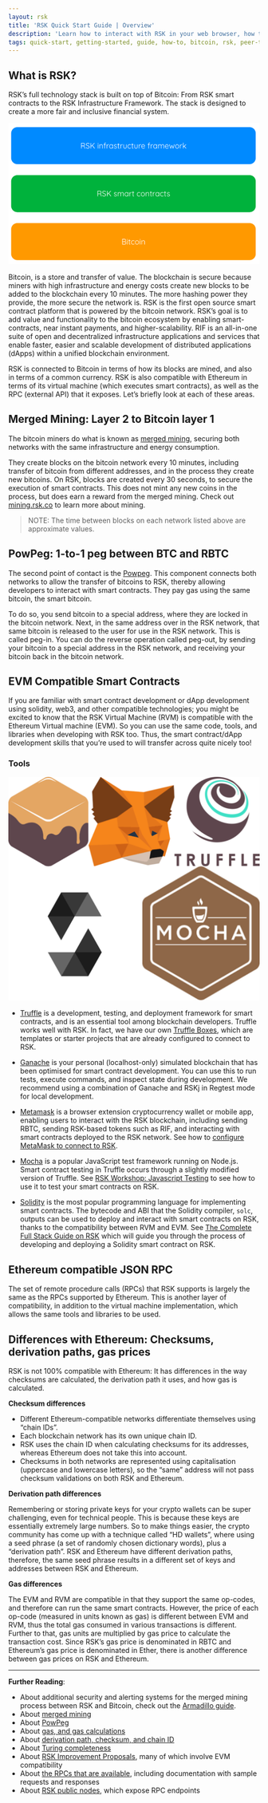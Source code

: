 ```yaml
---
layout: rsk
title: 'RSK Quick Start Guide | Overview'
description: 'Learn how to interact with RSK in your web browser, how to look at RSK transactions, develop and deploy your very first smart contract to the RSK network.'
tags: quick-start, getting-started, guide, how-to, bitcoin, rsk, peer-to-peer, merged-mining, blockchain, powpeg
---
```


## What is RSK?

RSK’s full technology stack is built on top of Bitcoin:
From RSK smart contracts to the RSK Infrastructure Framework.
The stack is designed to create a more fair and inclusive financial system.

![RSK Stack](/assets/img/home/rsk-tech-stack-high-level.png)

Bitcoin, is a store and transfer of value.
The blockchain is secure because miners with high infrastructure and energy costs create new blocks to be added to the blockchain every 10 minutes.
The more hashing power they provide, the more secure the network is.
RSK is the first open source smart contract platform that is powered by the bitcoin network.
RSK’s goal is to add value and functionality to the bitcoin ecosystem by enabling smart-contracts,
near instant payments, and higher-scalability.
RIF  is an all-in-one suite of open and decentralized infrastructure applications and services that enable faster,
easier and scalable development of distributed applications (dApps) within a unified blockchain environment.

RSK is connected to Bitcoin in terms of how its blocks are mined,
and also in terms of a common currency.
RSK is also compatible with Ethereum in terms of its virtual machine (which executes smart contracts),
as well as the RPC (external API) that it exposes.
Let’s briefly look at each of these areas.

## Merged Mining: Layer 2 to Bitcoin layer 1

The bitcoin miners do what is known as [merged mining](/rsk/architecture/mining/),
securing both networks with the same infrastructure and energy consumption.

<div class="sprite-transform-animation-wrapper rsk-mining">
  <div class="sprite-transform-animation rsk-mining"></div>
</div>

They create blocks on the bitcoin network every 10 minutes,
including transfer of bitcoin from different addresses,
and in the process they create new bitcoins.
On RSK, blocks are created every 30 seconds,
to secure the execution of smart contracts.
This does not mint any new coins in the process,
but does earn a reward from the merged mining.
Check out [mining.rsk.co](https://mining.rsk.co/) to learn more about mining.

> NOTE: The time between blocks on each network listed above are approximate values.

## PowPeg: 1-to-1 peg between BTC and RBTC

The second point of contact is the [Powpeg](/rsk/architecture/powpeg/).
This component connects both networks to allow the transfer of bitcoins to RSK,
thereby allowing developers to interact with smart contracts.
They pay gas using the same bitcoin, the smart bitcoin.

<div class="sprite-transform-animation-wrapper rsk-peg">
  <div class="sprite-transform-animation rsk-peg"></div>
</div>

To do so, you send bitcoin to a special address,
where they are locked in the bitcoin network.
Next, in the same address over in the RSK network,
that same bitcoin is released to the user for use in the RSK network.
This is called peg-in.
You can do the reverse operation called peg-out,
by sending your bitcoin to a special address in the RSK network,
and receiving your bitcoin back in the bitcoin network.

## EVM Compatible Smart Contracts

If you are familiar with smart contract development or dApp development using solidity, web3, and other compatible technologies; you might be excited to know that the RSK Virtual Machine (RVM) is compatible with the Ethereum Virtual machine (EVM).
So you can use the same code, tools, and libraries when developing with RSK too.
Thus, the smart contract/dApp development skills that you’re used to will transfer across quite nicely too!

### Tools

![RSK Tools](/assets/img/guides/quickstart/rsk-tools.png)

- [Truffle](https://www.trufflesuite.com/) is a development, testing, and deployment framework for smart contracts,
and is an essential tool among blockchain developers.
Truffle works well with RSK.
In fact, we have our own [Truffle Boxes](https://developers.rsk.co/tools/truffle/boxes/),
which are templates or starter projects that are already configured to connect to RSK.

- [Ganache](https://www.trufflesuite.com/ganache) is your personal (localhost-only) simulated blockchain that has been optimised for smart contract development.
You can use this to run tests, execute commands,
and inspect state during development.
We recommend using a combination of Ganache and RSKj in Regtest mode for local development.

- [Metamask](https://metamask.io/) is a browser extension cryptocurrency wallet or mobile app,
enabling users to interact with the RSK blockchain,
including sending RBTC, sending RSK-based tokens such as RIF,
and interacting with smart contracts deployed to the RSK network.
See how to [configure MetaMask to connect to RSK](https://developers.rsk.co/wallet/use/metamask/).

- [Mocha](https://mochajs.org/) is a popular JavaScript test framework running on Node.js.
Smart contract testing in Truffle occurs through a slightly modified version of Truffle.
See [RSK Workshop: Javascript Testing](https://developers.rsk.co/tutorials/workshop-js-testing/) to see how to use it to test your smart contracts on RSK.

- [Solidity](https://docs.soliditylang.org/) is the most popular programming language for implementing smart contracts.
The bytecode and ABI that the Solidity compiler, `solc`, outputs can be used to deploy and interact with smart contracts on RSK,
thanks to the compatibility between RVM and EVM.
See [The Complete Full Stack Guide on RSK](https://developers.rsk.co/guides/full-stack-dapp-on-rsk/part1-overview/) which will guide you through the process of developing and deploying a Solidity smart contract on RSK.

## Ethereum compatible JSON RPC

The set of remote procedure calls (RPCs) that RSK supports is largely the same as the RPCs supported by Ethereum.
This is another layer of compatibility,
in addition to the virtual machine implementation,
which allows the same tools and libraries to be used.

## Differences with Ethereum: Checksums, derivation paths, gas prices

RSK is not 100% compatible with Ethereum: It has differences in the way checksums are calculated,
the derivation path it uses, and how gas is calculated.

**Checksum differences**
- Different Ethereum-compatible networks differentiate themselves using “chain IDs”.
- Each blockchain network has its own unique chain ID.
- RSK uses the chain ID when calculating checksums for its addresses,
whereas Ethereum does not take this into account.
- Checksums in both networks are represented using capitalisation (uppercase and lowercase letters),
so the “same” address will not pass checksum validations on both RSK and Ethereum.

**Derivation path differences**

Remembering or storing private keys for your crypto wallets can be super challenging,
even for technical people.
This is because these keys are essentially extremely large numbers.
So to make things easier, the crypto community has come up with a technique called “HD wallets”,
where using a seed phrase (a set of randomly chosen dictionary words),
plus a “derivation path”. RSK and Ethereum have different derivation paths,
therefore, the same seed phrase results in a different set of keys and addresses between RSK and Ethereum.

**Gas differences**

The EVM and RVM are compatible in that they support the same op-codes,
and therefore can run the same smart contracts.
However, the price of each op-code (measured in units known as gas) is different between EVM and RVM,
thus the total gas consumed in various transactions is different.
Further to that, gas units are multiplied by gas price to calculate the transaction cost.
Since RSK’s gas price is denominated in RBTC and Ethereum’s gas price is denominated in Ether,
there is another difference between gas prices on RSK and Ethereum.

----
**Further Reading**:

- About additional security and alerting systems for the merged mining process between RSK and Bitcoin,
check out the [Armadillo guide](/guides/armadillo).
- About [merged mining](/rsk/architecture/mining/)
- About [PowPeg](/rsk/architecture/powpeg/)
- About [gas, and gas calculations](/rsk/rbtc/gas/)
- About [derivation path, checksum, and chain ID](/rsk/architecture/account-based/)
- About [Turing completeness](/rsk/architecture/turing-complete/)
- About [RSK Improvement Proposals](https://github.com/rsksmart/RSKIPs), many of which involve EVM compatibility
- About [the RPCs that are available](/rsk/node/architecture/json-rpc/), including documentation with sample requests and responses
- About [RSK public nodes](/rsk/public-nodes/), which expose RPC endpoints
